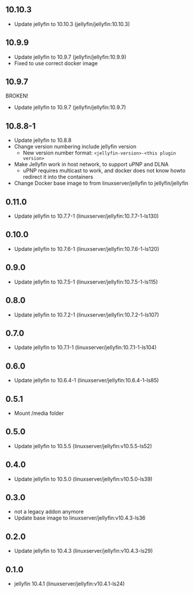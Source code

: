 ## 10.10.3

- Update jellyfin to 10.10.3 (jellyfin/jellyfin:10.10.3)


## 10.9.9

- Update jellyfin to 10.9.7 (jellyfin/jellyfin:10.9.9)
- Fixed to use correct docker image

## 10.9.7
BROKEN!
 - Update jellyfin to 10.9.7 (jellyfin/jellyfin:10.9.7)


## 10.8.8-1

- Update jellyfin to 10.8.8
- Change version numbering include jellyfin version
  - New version number format: `<jellyfin-version>-<this plugin version>`
- Make Jellyfin work in host network, to support uPNP and DLNA
  - uPNP requires multicast to work, and docker does not know howto redirect it into the containers
- Change Docker base image to from linuxserver/jellyfin to jellyfin/jellyfin

## 0.11.0

 - Update jellyfin to 10.7.7-1 (linuxserver/jellyfin:10.7.7-1-ls130)

## 0.10.0

 - Update jellyfin to 10.7.6-1 (linuxserver/jellyfin:10.7.6-1-ls120)

## 0.9.0

 - Update jellyfin to 10.7.5-1 (linuxserver/jellyfin:10.7.5-1-ls115)

## 0.8.0

 - Update jellyfin to 10.7.2-1 (linuxserver/jellyfin:10.7.2-1-ls107)

## 0.7.0

 - Update jellyfin to 10.7.1-1 (linuxserver/jellyfin:10.7.1-1-ls104)

## 0.6.0

 - Update jellyfin to 10.6.4-1 (linuxserver/jellyfin:10.6.4-1-ls85)

## 0.5.1

 - Mount /media folder

## 0.5.0

 - Update jellyfin to 10.5.5 (linuxserver/jellyfin:v10.5.5-ls52)

## 0.4.0

 - Update jellyfin to 10.5.0 (linuxserver/jellyfin:v10.5.0-ls39)

## 0.3.0

 - not a legacy addon anymore
 - Update base image to linuxserver/jellyfin:v10.4.3-ls36
 
 ## 0.2.0

 - Update jellyfin to 10.4.3 (linuxserver/jellyfin:v10.4.3-ls29)

## 0.1.0

 - jellyfin 10.4.1 (linuxserver/jellyfin:v10.4.1-ls24)
